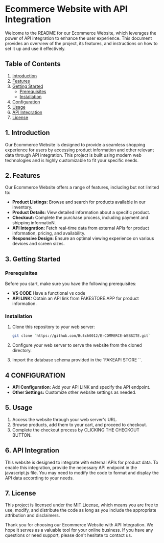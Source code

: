 # Ecommerce Website with API Integration

Welcome to the README for our Ecommerce Website, which leverages the power of API integration to enhance the user experience. This document provides an overview of the project, its features, and instructions on how to set it up and use it effectively.

## Table of Contents

1. [Introduction](#introduction)
2. [Features](#features)
3. [Getting Started](#getting-started)
   - [Prerequisites](#prerequisites)
   - [Installation](#installation)
4. [Configuration](#configuration)
5. [Usage](#usage)
6. [API Integration](#api-integration)
8. [License](#license)

## 1. Introduction

Our Ecommerce Website is designed to provide a seamless shopping experience for users by accessing product information and other relevant data through API integration. This project is built using modern web technologies and is highly customizable to fit your specific needs.

## 2. Features

Our Ecommerce Website offers a range of features, including but not limited to:

- **Product Listings:** Browse and search for products available in our inventory.
- **Product Details:** View detailed information about a specific product.
- **Checkout:** Complete the purchase process, including payment and shipping informatioN.
- **API Integration:** Fetch real-time data from external APIs for product information, pricing, and availability.
- **Responsive Design:** Ensure an optimal viewing experience on various devices and screen sizes.

## 3. Getting Started

### Prerequisites

Before you start, make sure you have the following prerequisites:



- **VS CODE** Have a functional vs code 
- **API LINK:** Obtain an API link from FAKESTORE.APP for product information.

### Installation

1. Clone this repository to your web server:

   ```bash
   git clone `https://github.com/Butch0012/E-COMMERCE-WEBSITE.git`
   ```

2. Configure your web server to serve the website from the cloned directory.

3. Import the database schema provided in the `FAKEAPI STORE ``.
  ## 4 CONFIGURATION
  
- **API Configuration:** Add your API LINK and specify the API endpoint.
- **Other Settings:** Customize other website settings as needed.

## 5. Usage

1. Access the website through your web server's URL.
2. Browse products, add them to your cart, and proceed to checkout.
3. Complete the checkout process by CLICKING THE CHECKOUT BUTTON.

## 6. API Integration

This website is designed to integrate with external APIs for product data. To enable this integration, provide the necessary API  endpoint in the javascript.js file. You may need to modify the code to format and display the API data according to your needs.


## 7. License

This project is licensed under the [MIT License](LICENSE), which means you are free to use, modify, and distribute the code as long as you include the appropriate attribution and disclaimers.

Thank you for choosing our Ecommerce Website with API Integration. We hope it serves as a valuable tool for your online business. If you have any questions or need support, please don't hesitate to contact us.